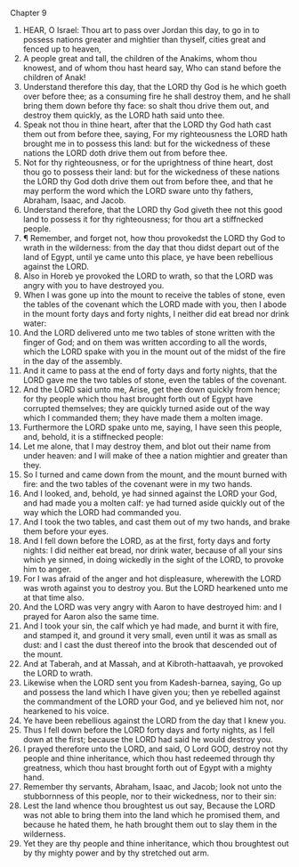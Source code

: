 

Chapter 9

1. HEAR, O Israel: Thou art to pass over Jordan this day, to go in to possess nations greater and mightier than thyself, cities great and fenced up to heaven,
2. A people great and tall, the children of the Anakims, whom thou knowest, and of whom thou hast heard say, Who can stand before the children of Anak!
3. Understand therefore this day, that the LORD thy God is he which goeth over before thee; as a consuming fire he shall destroy them, and he shall bring them down before thy face: so shalt thou drive them out, and destroy them quickly, as the LORD hath said unto thee.
4. Speak not thou in thine heart, after that the LORD thy God hath cast them out from before thee, saying, For my righteousness the LORD hath brought me in to possess this land: but for the wickedness of these nations the LORD doth drive them out from before thee.
5. Not for thy righteousness, or for the uprightness of thine heart, dost thou go to possess their land: but for the wickedness of these nations the LORD thy God doth drive them out from before thee, and that he may perform the word which the LORD sware unto thy fathers, Abraham, Isaac, and Jacob.
6. Understand therefore, that the LORD thy God giveth thee not this good land to possess it for thy righteousness; for thou art a stiffnecked people.
7. ¶ Remember, and forget not, how thou provokedst the LORD thy God to wrath in the wilderness: from the day that thou didst depart out of the land of Egypt, until ye came unto this place, ye have been rebellious against the LORD.
8. Also in Horeb ye provoked the LORD to wrath, so that the LORD was angry with you to have destroyed you.
9. When I was gone up into the mount to receive the tables of stone, even the tables of the covenant which the LORD made with you, then I abode in the mount forty days and forty nights, I neither did eat bread nor drink water:
10. And the LORD delivered unto me two tables of stone written with the finger of God; and on them was written according to all the words, which the LORD spake with you in the mount out of the midst of the fire in the day of the assembly.
11. And it came to pass at the end of forty days and forty nights, that the LORD gave me the two tables of stone, even the tables of the covenant.
12. And the LORD said unto me, Arise, get thee down quickly from hence; for thy people which thou hast brought forth out of Egypt have corrupted themselves; they are quickly turned aside out of the way which I commanded them; they have made them a molten image.
13. Furthermore the LORD spake unto me, saying, I have seen this people, and, behold, it is a stiffnecked people:
14. Let me alone, that I may destroy them, and blot out their name from under heaven: and I will make of thee a nation mightier and greater than they.
15. So I turned and came down from the mount, and the mount burned with fire: and the two tables of the covenant were in my two hands.
16. And I looked, and, behold, ye had sinned against the LORD your God, and had made you a molten calf: ye had turned aside quickly out of the way which the LORD had commanded you.
17. And I took the two tables, and cast them out of my two hands, and brake them before your eyes.
18. And I fell down before the LORD, as at the first, forty days and forty nights: I did neither eat bread, nor drink water, because of all your sins which ye sinned, in doing wickedly in the sight of the LORD, to provoke him to anger.
19. For I was afraid of the anger and hot displeasure, wherewith the LORD was wroth against you to destroy you.  But the LORD hearkened unto me at that time also.
20. And the LORD was very angry with Aaron to have destroyed him: and I prayed for Aaron also the same time.
21. And I took your sin, the calf which ye had made, and burnt it with fire, and stamped it, and ground it very small, even until it was as small as dust: and I cast the dust thereof into the brook that descended out of the mount.
22. And at Taberah, and at Massah, and at Kibroth-hattaavah, ye provoked the LORD to wrath.
23. Likewise when the LORD sent you from Kadesh-barnea, saying, Go up and possess the land which I have given you; then ye rebelled against the commandment of the LORD your God, and ye believed him not, nor hearkened to his voice.
24. Ye have been rebellious against the LORD from the day that I knew you.
25. Thus I fell down before the LORD forty days and forty nights, as I fell down at the first; because the LORD had said he would destroy you.
26. I prayed therefore unto the LORD, and said, O Lord GOD, destroy not thy people and thine inheritance, which thou hast redeemed through thy greatness, which thou hast brought forth out of Egypt with a mighty hand.
27. Remember thy servants, Abraham, Isaac, and Jacob; look not unto the stubbornness of this people, nor to their wickedness, nor to their sin:
28. Lest the land whence thou broughtest us out say, Because the LORD was not able to bring them into the land which he promised them, and because he hated them, he hath brought them out to slay them in the wilderness.
29. Yet they are thy people and thine inheritance, which thou broughtest out by thy mighty power and by thy stretched out arm.
